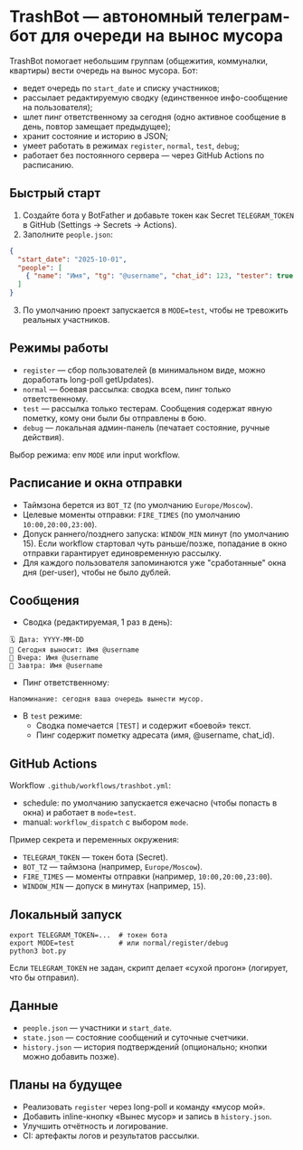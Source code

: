 # TrashBot — автономный телеграм-бот для очереди на вынос мусора

TrashBot помогает небольшим группам (общежития, коммуналки, квартиры) вести очередь на вынос мусора. Бот:
- ведет очередь по `start_date` и списку участников;
- рассылает редактируемую сводку (единственное инфо-сообщение на пользователя);
- шлет пинг ответственному за сегодня (одно активное сообщение в день, повтор замещает предыдущее);
- хранит состояние и историю в JSON;
- умеет работать в режимах `register`, `normal`, `test`, `debug`;
- работает без постоянного сервера — через GitHub Actions по расписанию.

## Быстрый старт

1) Создайте бота у BotFather и добавьте токен как Secret `TELEGRAM_TOKEN` в GitHub (Settings → Secrets → Actions).
2) Заполните `people.json`:
```json
{
  "start_date": "2025-10-01",
  "people": [
    { "name": "Имя", "tg": "@username", "chat_id": 123, "tester": true }
  ]
}
```
3) По умолчанию проект запускается в `MODE=test`, чтобы не тревожить реальных участников.

## Режимы работы

- `register` — сбор пользователей (в минимальном виде, можно доработать long-poll getUpdates).
- `normal` — боевая рассылка: сводка всем, пинг только ответственному.
- `test` — рассылка только тестерам. Сообщения содержат явную пометку, кому они были бы отправлены в бою.
- `debug` — локальная админ-панель (печатает состояние, ручные действия).

Выбор режима: env `MODE` или input workflow.

## Расписание и окна отправки

- Таймзона берется из `BOT_TZ` (по умолчанию `Europe/Moscow`).
- Целевые моменты отправки: `FIRE_TIMES` (по умолчанию `10:00,20:00,23:00`).
- Допуск раннего/позднего запуска: `WINDOW_MIN` минут (по умолчанию 15). Если workflow стартовал чуть раньше/позже, попадание в окно отправки гарантирует единовременную рассылку.
- Для каждого пользователя запоминаются уже "сработанные" окна дня (per-user), чтобы не было дублей.

## Сообщения

- Сводка (редактируемая, 1 раз в день):
```
🗓 Дата: YYYY-MM-DD
🧹 Сегодня выносит: Имя @username
📅 Вчера: Имя @username
📆 Завтра: Имя @username
```
- Пинг ответственному:
```
Напоминание: сегодня ваша очередь вынести мусор.
```
- В `test` режиме:
  - Сводка помечается `[TEST]` и содержит «боевой» текст.
  - Пинг содержит пометку адресата (имя, @username, chat_id).

## GitHub Actions

Workflow `.github/workflows/trashbot.yml`:
- schedule: по умолчанию запускается ежечасно (чтобы попасть в окна) и работает в `mode=test`.
- manual: `workflow_dispatch` с выбором `mode`.

Пример секрета и переменных окружения:
- `TELEGRAM_TOKEN` — токен бота (Secret).
- `BOT_TZ` — таймзона (например, `Europe/Moscow`).
- `FIRE_TIMES` — моменты отправки (например, `10:00,20:00,23:00`).
- `WINDOW_MIN` — допуск в минутах (например, `15`).

## Локальный запуск

```
export TELEGRAM_TOKEN=...  # токен бота
export MODE=test           # или normal/register/debug
python3 bot.py
```

Если `TELEGRAM_TOKEN` не задан, скрипт делает «сухой прогон» (логирует, что бы отправил).

## Данные

- `people.json` — участники и `start_date`.
- `state.json` — состояние сообщений и суточные счетчики.
- `history.json` — история подтверждений (опционально; кнопки можно добавить позже).

## Планы на будущее

- Реализовать `register` через long-poll и команду «мусор мой».
- Добавить inline-кнопку «Вынес мусор» и запись в `history.json`.
- Улучшить отчётность и логирование.
- CI: артефакты логов и результатов рассылки.
